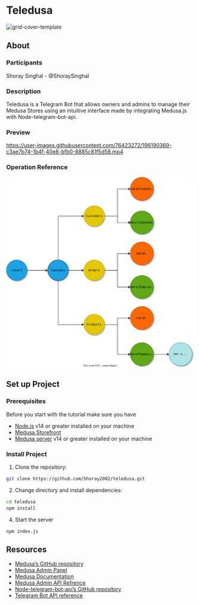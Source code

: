 # Teledusa 
<img width="1600" alt="grid-cover-template" src="https://user-images.githubusercontent.com/76423272/196161256-57eec3f0-5985-47da-ace7-6d1a31f56fea.png">

## About

### Participants
Shoray Singhal - @ShoraySinghal

### Description
Teledusa is a Telegram Bot that allows owners and admins to manage their Medusa Stores using an intuitive interface made by integrating Medusa.js with Node-telegram-bot-api.

### Preview
https://user-images.githubusercontent.com/76423272/196190369-c3ae7b74-1b4f-40e8-bfb0-8885c81f5d58.mp4


### Operation Reference
![Operation Reference](/reference.svg)


## Set up Project

### Prerequisites
Before you start with the tutorial make sure you have

- [Node.js](https://nodejs.org/en/) v14 or greater installed on your machine
- [Medusa Storefront](https://docs.medusajs.com/starters/gatsby-medusa-starter)
- [Medusa server](https://docs.medusajs.com/quickstart/quick-start/) v14 or greater installed on your machine

### Install Project

1. Clone the repository:

```bash
git clone https://github.com/Shoray2002/teledusa.git
```

2. Change directory and install dependencies:

```bash
cd teledusa
npm install
```
4.  Start the server
```
npm index.js
```

## Resources
- [Medusa’s GitHub repository](https://github.com/medusajs/medusa)
- [Medusa Admin Panel](https://github.com/medusajs/admin)
- [Medusa Documentation](https://docs.medusajs.com/)
- [Medusa Admin API Refrence](https://docs.medusajs.com/api/admin/)
- [Node-telegram-bot-api’s GitHub repository](https://github.com/yagop/node-telegram-bot-api)
- [Telegram Bot API reference](https://core.telegram.org/bots/api)
